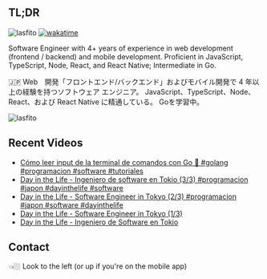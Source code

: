 
## TL;DR 　

<img src="https://komarev.com/ghpvc/?username=lasfito&label=Profile%20views&color=0e75b6&style=flat" alt="lasfito" />  [![wakatime](https://wakatime.com/badge/user/5f64052e-88c6-4b16-a87a-e9f52142e69a.svg)](https://wakatime.com/@5f64052e-88c6-4b16-a87a-e9f52142e69a)

Software Engineer with 4+ years of experience in web development (frontend / backend) and mobile development. Proficient in JavaScript, TypeScript, Node, React, and React Native; Intermediate in Go. 

🇯🇵 Web　開発「フロントエンド/バックエンド」およびモバイル開発で 4 年以上の経験を持つソフトウェア エンジニア。 JavaScript、TypeScript、Node、React、および React Native に精通している。 Goを学習中。

<img align="center" src="https://github-readme-stats.vercel.app/api/top-langs?username=lasfito&show_icons=true&locale=es&layout=compact&langs_count=4&theme=nord&custom_title=Stack+by+GitHub" alt="lasfito" /> 

## Recent Videos
<!-- BLOG-POST-LIST:START -->
- [Cómo leer input de la terminal de comandos con Go 🤔 #golang #programacion #software #tutoriales](https://www.youtube.com/watch?v=vS_UrzfMLb4)
- [Day in the Life - Ingeniero de software en Tokio &lpar;3/3&rpar; #programacion #japon #dayinthelife #software](https://www.youtube.com/watch?v=IaUdSfy6IY8)
- [Day in the Life - Software Engineer in Tokyo &lpar;2/3&rpar; #programacion #japon #software #dayinthelife](https://www.youtube.com/watch?v=xwQA1QGjcwA)
- [Day in the Life - Software Engineer in Tokyo &lpar;1/3&rpar;](https://www.youtube.com/watch?v=CYMgyW7hhHg)
- [Day in the Life - Ingeniero de Software en Tokio](https://www.youtube.com/watch?v=OMv-vVP3DgA)
<!-- BLOG-POST-LIST:END -->

## Contact

👈🏼 Look to the left (or up if you're on the mobile app)









  
